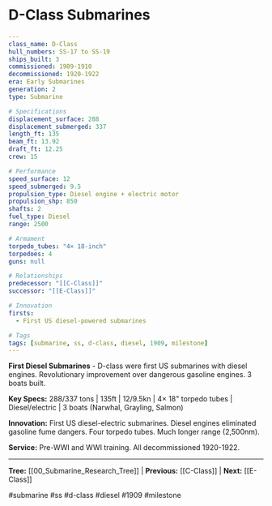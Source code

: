 # D-Class Submarines

```yaml
---
class_name: D-Class
hull_numbers: SS-17 to SS-19
ships_built: 3
commissioned: 1909-1910
decommissioned: 1920-1922
era: Early Submarines
generation: 2
type: Submarine

# Specifications
displacement_surface: 288
displacement_submerged: 337
length_ft: 135
beam_ft: 13.92
draft_ft: 12.25
crew: 15

# Performance
speed_surface: 12
speed_submerged: 9.5
propulsion_type: Diesel engine + electric motor
propulsion_shp: 850
shafts: 2
fuel_type: Diesel
range: 2500

# Armament
torpedo_tubes: "4× 18-inch"
torpedoes: 4
guns: null

# Relationships
predecessor: "[[C-Class]]"
successor: "[[E-Class]]"

# Innovation
firsts:
  - First US diesel-powered submarines

# Tags
tags: [submarine, ss, d-class, diesel, 1909, milestone]
---
```

**First Diesel Submarines** - D-class were first US submarines with diesel engines. Revolutionary improvement over dangerous gasoline engines. 3 boats built.

**Key Specs:** 288/337 tons | 135ft | 12/9.5kn | 4× 18" torpedo tubes | Diesel/electric | 3 boats (Narwhal, Grayling, Salmon)

**Innovation:** First US diesel-electric submarines. Diesel engines eliminated gasoline fume dangers. Four torpedo tubes. Much longer range (2,500nm).

**Service:** Pre-WWI and WWI training. All decommissioned 1920-1922.

---
**Tree:** [[00_Submarine_Research_Tree]] | **Previous:** [[C-Class]] | **Next:** [[E-Class]]

#submarine #ss #d-class #diesel #1909 #milestone
